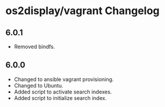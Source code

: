 # os2display/vagrant Changelog

## 6.0.1

* Removed bindfs.

## 6.0.0

* Changed to ansible vagrant provisioning.
* Changed to Ubuntu.
* Added script to activate search indexes.
* Added script to initialize search index.
